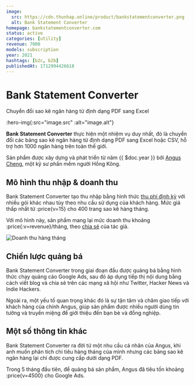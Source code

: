 ```yaml
---
image:
  src: https://cdn.thunhap.online/product/bankstatementconverter.png
  alt: Bank Statement Converter
homepage: bankstatementconverter.com
status: active
categories: [utility]
revenue: 7000
models: subscription
year: 2021
hashtags: [b2c, b2b]
publishedAt: 1712994426618
---
```


# Bank Statement Converter

Chuyển đổi sao kê ngân hàng từ định dạng PDF sang Excel

:hero-img{:src="image.src" :alt="image.alt"}

__Bank Statement Converter__ thực hiện một nhiệm vụ duy nhất, đó là chuyển đổi các bảng sao kê ngân hàng từ định dạng PDF sang Excel hoặc CSV, hỗ trợ hơn 1000 ngân hàng trên toàn thế giới.

Sản phẩm được xây dựng và phát triển từ năm {{ $doc.year }} bởi [Angus Cheng](https://twitter.com/BallerIndustry), một kỹ sư phần mềm người Hồng Kông.

## Mô hình thu nhập & doanh thu

Bank Statement Converter tạo thu nhập bằng hình thức [thu phí định kỳ](https://bankstatementconverter.com/subscribe) với nhiều gói khác nhau tùy theo nhu cầu sử dụng của khách hàng. Mức giá thấp nhất từ :price{v=15} cho 400 trang sao kê hàng tháng.

Với mô hình này, sản phẩm mang lại mức doanh thu khoảng :price{:v=revenue}/tháng, theo [chia sẻ](https://bankstatementconverter.com/blog/posts/2023-03-02-february-sales-numbers/) của tác giả.

![Doanh thu hàng tháng](https://bankstatementconverter.com/blog/images/2023-03-02/net-volume.png)

## Chiến lược quảng bá

Bank Statement Converter trong giai đoạn đầu được quảng bá bằng hình thức chạy quảng cáo Google Ads, sau đó áp dụng tiếp thị nội dung bằng cách viết blog và chia sẻ trên các mạng xã hội như Twitter, Hacker News và Indie Hackers.

Ngoài ra, một yếu tố quan trọng khác đó là sự tận tâm và chăm giao tiếp với khách hàng của chính Angus, giúp sản phẩm được nhiều người dùng tin tưởng và truyền miệng để giới thiệu đến bạn bè và đồng nghiệp.

## Một số thông tin khác

Bank Statement Converter ra đời từ một nhu cầu cá nhân của Angus, khi anh muốn phân tích chi tiêu hàng tháng của mình nhưng các bảng sao kê ngân hàng lại chỉ được cung cấp dưới dạng PDF.

Trong 5 tháng đầu tiên, để quảng bá sản phẩm, Angus đã tiêu tốn khoảng :price{v=4500} cho Google Ads.
